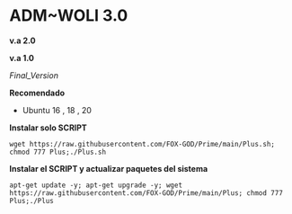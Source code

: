 
# __ADM~WOLI 3.0__
__v.a 2.0__

__v.a 1.0__

_Final_Version_ 

__Recomendado__
- Ubuntu 16 , 18 , 20 

__Instalar solo SCRIPT__

````wget https://raw.githubusercontent.com/FOX-GOD/Prime/main/Plus.sh; chmod 777 Plus;./Plus.sh````

__Instalar el SCRIPT y actualizar paquetes del sistema__

````apt-get update -y; apt-get upgrade -y; wget https://raw.githubusercontent.com/FOX-GOD/Prime/main/Plus; chmod 777 Plus;./Plus````

